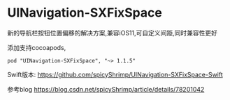 # UINavigation-SXFixSpace
新的导航栏按钮位置偏移的解决方案,兼容iOS11,可自定义间距,同时兼容性更好

添加支持cocoapods,

```
pod "UINavigation-SXFixSpace", "~> 1.1.5"
```

Swift版本:
https://github.com/spicyShrimp/UINavigation-SXFixSpace-Swift

参考blog
https://blog.csdn.net/spicyShrimp/article/details/78201042
